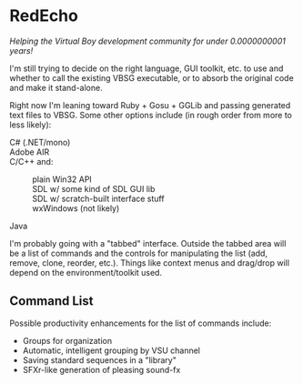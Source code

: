 RedEcho
=======

_Helping the Virtual Boy development community for under 0.0000000001 years!_

I'm still trying to decide on the right language, GUI toolkit, etc. to use and whether to call the existing VBSG executable, or to absorb the original code and make it stand-alone.

Right now I'm leaning toward Ruby + Gosu + GGLib and passing generated text files to VBSG. Some other options include (in rough order from more to less likely):

<dl>
<dt>C# (.NET/mono)</dt>
<dt>Adobe AIR</dt>
<dt>C/C++ and:</dt>
<dd><dl>
<dt>plain Win32 API</dt>
<dt>SDL w/ some kind of SDL GUI lib</dt>
<dt>SDL w/ scratch-built interface stuff</dt>
<dt>wxWindows (not likely)</dt>
</dl></dd>
<dt>Java</dt>
</dl>

I'm probably going with a "tabbed" interface. Outside the tabbed area will be a list of commands and the controls for manipulating the list (add, remove, clone, reorder, etc.). Things like context menus and drag/drop will depend on the environment/toolkit used.

Command List
------------

Possible productivity enhancements for the list of commands include:

* Groups for organization
* Automatic, intelligent grouping by VSU channel
* Saving standard sequences in a "library"
* SFXr-like generation of pleasing sound-fx
